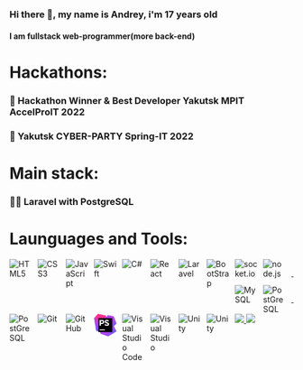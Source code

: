 ### Hi there 👋, my name is Andrey, i'm 17 years old
#### I am fullstack web-programmer(more back-end)
# Hackathons:
### 🥇 Hackathon Winner & Best Developer Yakutsk MPIT AccelProIT 2022
### 🥈 Yakutsk CYBER-PARTY Spring-IT 2022
# Main stack:
### 👨‍💻 Laravel with PostgreSQL
# Launguages and Tools:     
<img align="left" alt="HTML5" width="40px" src="https://cdn.jsdelivr.net/gh/devicons/devicon/icons/html5/html5-original.svg" style="padding-right:10px;" />
<img align="left" alt="CSS3" width="40px" src="https://cdn.jsdelivr.net/gh/devicons/devicon/icons/css3/css3-original.svg" style="padding-right:10px;" />
<img align="left" alt="JavaScript" width="40px" src="https://cdn.jsdelivr.net/gh/devicons/devicon/icons/javascript/javascript-original.svg" style="padding-right:10px;" />
<img align="left" alt="Swift" width="40px" src="https://cdn.jsdelivr.net/gh/devicons/devicon/icons/swift/swift-original.svg" style="padding-right:10px;"/>
<img align="left" alt="C#" width="40px" src="https://cdn.jsdelivr.net/gh/devicons/devicon/icons/csharp/csharp-original.svg" style="padding-right:10px;" />
<img align="left" alt="React" width="40px" src="https://cdn.jsdelivr.net/gh/devicons/devicon/icons/react/react-original.svg" style="padding-right:10px;" />
<img align="left" alt="Laravel" width="40px" src="https://cdn.jsdelivr.net/gh/devicons/devicon/icons/laravel/laravel-plain.svg" style="padding-right:10px;" />
<img align="left" alt="BootStrap" width="40px" src="https://cdn.jsdelivr.net/gh/devicons/devicon/icons/bootstrap/bootstrap-original-wordmark.svg" style="padding-right:10px;" />
<img align="left" alt="socket.io" width="40px" src="https://cdn.jsdelivr.net/gh/devicons/devicon/icons/socketio/socketio-original.svg" style="padding-right:10px;" />
<img align="left" alt="node.js" width="40px" src="https://cdn.jsdelivr.net/gh/devicons/devicon/icons/nodejs/nodejs-plain.svg" style="padding-right:10px;"/>
<br>
<hr><img align="left" alt="MySQL" width="40px" src="https://cdn.jsdelivr.net/gh/devicons/devicon/icons/mysql/mysql-original.svg" style="padding-right:10px;" />
<img align="left" alt="PostGreSQL" width="40px" src="https://cdn.jsdelivr.net/gh/devicons/devicon/icons/postgresql/postgresql-plain.svg" style="padding-right:10px;" />
<img align="left" alt="PostGreSQL" width="40px" src="https://cdn.jsdelivr.net/gh/devicons/devicon/icons/express/express-original-wordmark.svg" style="padding-right:10px;"/>
<img align="left" alt="Git" width="40px" src="https://cdn.jsdelivr.net/gh/devicons/devicon/icons/git/git-original.svg" style="padding-right:10px;" />
<img align="left" alt="GitHub" width="40px" src="https://user-images.githubusercontent.com/3369400/139447912-e0f43f33-6d9f-45f8-be46-2df5bbc91289.png" style="padding-right:10px;" />
<img align="left" alt="PhpStorm" width="40px" src="phpstorm.png" style="padding-right:10px;" />
<img align="left" alt="Visual Studio Code" width="40px" src="https://cdn.jsdelivr.net/gh/devicons/devicon/icons/vscode/vscode-original.svg" style="padding-right:10px;" />
<img align="left" alt="Visual Studio" width="40px" src="https://cdn.jsdelivr.net/gh/devicons/devicon/icons/visualstudio/visualstudio-plain.svg" style="padding-right:10px;" />          
<img align="left" alt="Unity" width="40px" src="https://cdn.jsdelivr.net/gh/devicons/devicon/icons/unity/unity-original.svg" style="padding-right:10px;"/>
<img align="left" alt="Unity" width="40px" src="https://cdn.jsdelivr.net/gh/devicons/devicon/icons/xcode/xcode-plain.svg" style="padding-right:10px;"/>


<br>
<hr>

<a href="https://github.com/almasz243">
  <img height="180em" src="https://github-readme-stats-eight-theta.vercel.app/api?username=almasz243&show_icons=true&theme=tokyonight&include_all_commits=true&count_private=true"/>
  <img height="180em" src="https://github-readme-stats-eight-theta.vercel.app/api/top-langs/?username=almasz243&layout=compact&langs_count=8&theme=tokyonight"/>
</a>
